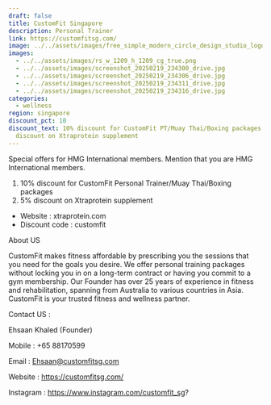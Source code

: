 ```yaml
---
draft: false
title: CustomFit Singapore
description: Personal Trainer
link: https://customfitsg.com/
image: ../../assets/images/free_simple_modern_circle_design_studio_logo.png
images:
  - ../../assets/images/rs_w_1209_h_1209_cg_true.png
  - ../../assets/images/screenshot_20250219_234300_drive.jpg
  - ../../assets/images/screenshot_20250219_234306_drive.jpg
  - ../../assets/images/screenshot_20250219_234311_drive.jpg
  - ../../assets/images/screenshot_20250219_234316_drive.jpg
categories:
  - wellness
region: singapore
discount_pct: 10
discount_text: 10% discount for CustomFit PT/Muay Thai/Boxing packages and 5%
  discount on Xtraprotein supplement
---
```

Special offers for HMG International members. Mention that you are HMG International members.

1. 10% discount for CustomFit Personal Trainer/Muay Thai/Boxing packages
2. 5% discount on Xtraprotein supplement 

* Website : xtraprotein.com
* Discount code : customfit

About US

CustomFit makes fitness affordable by prescribing you the sessions that you need for the goals you desire. We offer personal training packages without locking you in on a long-term contract or having you commit to a gym membership. Our Founder has over 25 years of experience in fitness and rehabilitation, spanning from Australia to various countries in Asia. CustomFit is your trusted fitness and wellness partner.

Contact US :

Ehsaan Khaled (Founder) 

Mobile : +65 88170599

Email : Ehsaan@customfitsg.com

Website : https://customfitsg.com/

Instagram : https://www.instagram.com/customfit_sg?
